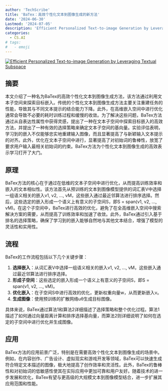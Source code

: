 ```yaml
---
author: 'TechScribe'
title: 'BaTex：高效个性化文本到图像生成的新方法'
date: '2024-06-30'
Lastmod: '2024-07-05'
description: 'Efficient Personalized Text-to-image Generation by Leveraging Textual Subspace'
categories:
  - CS.AI
# tags:
#   - emoji
---
```


[![Efficient Personalized Text-to-image Generation by Leveraging Textual Subspace](https://arxiv-research-1301205113.cos.ap-guangzhou.myqcloud.com/images/2407.00608v1.pdf_0.jpg)](https://arxiv.org/abs/2407.00608v1)

## 摘要

本文介绍了一种名为BaTex的高效个性化文本到图像生成方法，该方法通过利用文本子空间来探索目标嵌入。传统的个性化文本到图像生成方法主要关注重建任务的性能，导致其与不同文本提示的结合能力下降。此外，在高维嵌入空间中进行优化通常会导致不必要的耗时训练过程和缓慢的收敛。为了解决这些问题，BaTex方法通过从自表达性属性中获得灵感，提出了一种在文本子空间中探索目标嵌入的高效方法，并提出了一种有效的选择策略来确定文本子空间的基向量。实验评估表明，学习到的嵌入不仅能够忠实地重建输入图像，而且显著提高了与新颖输入文本提示的对齐。此外，优化在文本子空间中进行，显著提高了对初始词的鲁棒性，放宽了要求用户输入最相关初始词的约束。BaTex方法为个性化文本到图像生成的高效表示学习打开了大门。<!--more-->

## 原理

BaTex方法的核心在于通过在低维的文本子空间中进行优化，从而提高训练效率和嵌入的文本相似性。该方法首先从预训练的文本到图像模型提供的词汇表V中选择一组语义相关的嵌入v1, v2, ..., vM，这些嵌入通过最近邻算法进行排序选择。然后，这些选定的嵌入形成一个语义上有意义的子空间S，即S = span(v1, v2, ..., vM)。在这个子空间中，BaTex进行高效的优化，避免了在全高维嵌入空间中搜索解决方案的需要，从而提高了训练效率和加速了收敛。此外，BaTex通过引入基于排名的选择策略，确保了学习到的嵌入能够自然地与其他文本结合，增强了模型的灵活性和实用性。

## 流程

BaTex的工作流程包括以下几个关键步骤：
1. **选择嵌入**：从词汇表V中选择一组语义相关的嵌入v1, v2, ..., vM，这些嵌入通过最近邻算法进行排序选择。
2. **形成子空间**：这些选定的嵌入形成一个语义上有意义的子空间S，即S = span(v1, v2, ..., vM)。
3. **优化嵌入**：在子空间S中进行高效的优化，更新权重向量w，从而更新嵌入v。
4. **生成图像**：使用预训练的扩散网络uθ生成目标图像。

具体来说，BaTex通过算法1和算法2详细描述了选择策略和整个优化过程。算法1描述了如何通过向量距离计算和排序选择基向量，而算法2则详细说明了如何在选定的子空间中进行优化并生成图像。

## 应用

BaTex方法的应用前景广泛，特别是在需要高效个性化文本到图像生成的场景中。例如，在内容创作、广告设计、虚拟现实和游戏开发等领域，BaTex可以快速生成符合特定文本描述的图像，极大地提高了创作效率和灵活性。此外，BaTex的鲁棒性和对初始词的低敏感性使其在实际应用中更加可靠和用户友好。随着技术的进一步发展和优化，BaTex有望与更高级的大规模文本到图像模型结合，进一步扩展其应用范围和性能。